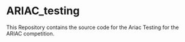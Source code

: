 # ARIAC_testing
This Repository contains the source code for the Ariac Testing for the ARIAC competition.
